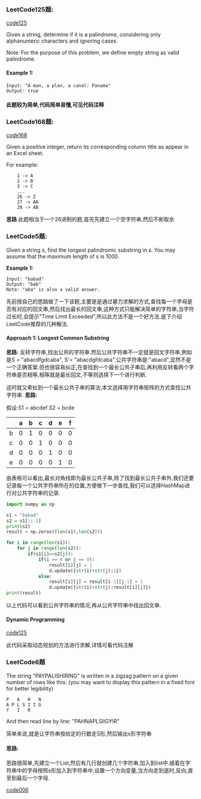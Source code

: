 ### LeetCode125题:
[code125](/LeetCode_String/isPalindrome.java)

Given a string, determine if it is a palindrome, considering only alphanumeric characters and ignoring cases.

Note: For the purpose of this problem, we define empty string as valid palindrome.
#### Example 1:
```
Input: "A man, a plan, a canal: Panama"
Output: true
```
#### 此题较为简单,代码简单易懂,可见代码注释

### LeetCode168题:
[code168](/LeetCode_String/ExcelSheet.java)

Given a positive integer, return its corresponding column title as appear in an Excel sheet.

For example:
```
    1 -> A
    2 -> B
    3 -> C
    ...
    26 -> Z
    27 -> AA
    28 -> AB 
```
**思路**
此题相当于一个26进制的题,首先先建立一个空字符串,然后不断取余


### LeetCode5题:

Given a string s, find the longest palindromic substring in s. You may assume that the maximum length of s is 1000.

**Example 1:**
```
Input: "babad"
Output: "bab"
Note: "aba" is also a valid answer.
```
先前按自己的思路做了一下该题,主要是是通过暴力求解的方式,查找每一个字母是否有对应的回文串,然后找出最长的回文串,这种方式只能解决简单的字符串,当字符过长时,会提示"Time Limit Exceeded",所以此方法不是一个好方法.底下介绍LeetCode推荐的几种解法.

#### Approach 1: Longest Common Substring

**思路:**
反转字符串,找出公共的字符串.然后公共字符串不一定就是回文字符串,例如是S = "abacdfgdcaba", S'= "abacdgfdcaba".公共字符串是:"abacd",显然不是一个正确答案.但也很容易纠正,在查找到一个最长公共子串后,再利用反转看两个字符串是否相等,相等就是最长回文,不等则选择下一个进行判断.

这时就又牵扯到一个最长公共子串的算法,本文选择用字符串矩阵的方式查找公共字符串.
**思路:**

假设:S1 = abcdef S2 = bcde

| |a|b|c|d|e|f|
|-|-|-|-|-|-|-|
|b|0|1|0|0|0|0|
|c|0|0|1|0|0|0|
|d|0|0|0|1|0|0|
|e|0|0|0|0|1|0|

由表格可以看出,最长对角线即为最长公共子串,除了找到最长公共子串外,我们还要记录每一个公共字符串所在的位置,方便做下一步查找,我们可以选择HashMap进行对公共字符串的记录.

```python
import numpy as np

s1 = "babad"
s2 = s1[::-1]
print(s2)
result = np.zeros((len(s1),len(s2)))

for i in range(len(s1)):
    for j in range(len(s2)):
        if(s1[i]==s2[j]):
            if(i == 0 or j == 0):
                result[i][j] = 1
                d.update({str(i)+str(j):1})
            else:
                result[i][j] = result[i-1][j-1] + 1
                d.update({str(i)+str(j):result[i][j]})
print(result)
```
以上代码可以看到公共字符串的情况,再从公共字符串中找出回文串.


#### Dynamic Programming

[code125](/LeetCode_String/longestPalindrome.py)

此代码采取动态规划的方法进行求解,详情可看代码注解

### LeetCode6题

The string "PAYPALISHIRING" is written in a zigzag pattern on a given number of rows like this: (you may want to display this pattern in a fixed font for better legibility)
```
P   A   H   N
A P L S I I G
Y   I   R
```
And then read line by line: "PAHNAPLSIIGYIR"

简单来说,就是让字符串按给定的行数走S形,然后输出s形字符串

#### 思路:

思路很简单,先建立一个List,然后有几行就创建几个字符串,加入到list中.接着在字符串中的字母按照s形加入到字符串中,设置一个方向变量,当方向走到底时,反向,直至到最后一个字母.

[code006](/LeetCode_String/zigzag.py)






